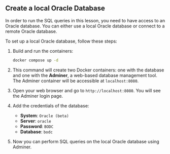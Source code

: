 ## Create a local Oracle Database

In order to run the SQL queries in this lesson, you need to have access to an Oracle database. You can either use a local Oracle database or connect to a remote Oracle database.

To set up a local Oracle database, follow these steps:

1. Build and run the containers:
   ```bash
   docker compose up -d
   ```

2. This command will create two Docker containers: one with the database and one with the **Adminer**,
a web-based database management tool. The Adminer container will be accessible at `localhost:8080`.

3. Open your web browser and go to `http://localhost:8080`. You will see the Adminer login page.

4. Add the credentials of the database:

    - **System**: `Oracle (beta)`
    - **Server**: `oracle`
    - **Password**: `BODC`
    - **Database**: `bodc`

5. Now you can perform SQL queries on the local Oracle database using Adminer.
